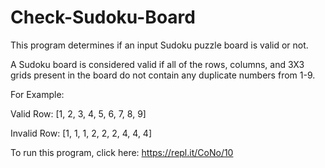 # Check-Sudoku-Board
This program determines if an input Sudoku puzzle board is valid or not.

A Sudoku board is considered valid if all of the rows, columns, and 3X3 grids present in the board do not contain any duplicate numbers from 1-9. 

For Example:

  Valid Row:     [1, 2, 3, 4, 5, 6, 7, 8, 9]

  Invalid Row:   [1, 1, 1, 2, 2, 2, 4, 4, 4]

To run this program, click here: https://repl.it/CoNo/10
